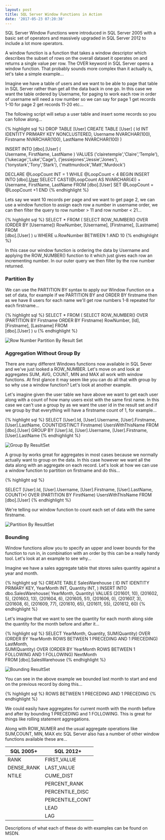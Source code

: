 ```yaml
---
layout: post
title: SQL Server Window Functions in Action
date: '2017-05-23 07:20:38'
---
```

SQL Server Window Functions were introduced in SQL Server 2005 with a basic set of operators and massively upgraded in SQL Server 2012 to include a lot more operators.

A window function is a function that takes a window descriptor which describes the subset of rows on the overall dataset it operates on and returns a single value per row. The OVER keyword in SQL Server opens a window function. That probably sounds more complex than it actually is, let's take a simple example...

Imagine we have a table of users and we want to be able to page that table in SQL Server rather than get all the data back in one go. In this case we want the table ordered by Username, for paging to work each row in order of username will need a row number so we can say for page 1 get records 1-10 for page 2 get records 11-20 etc...

The following script will setup a user table and insert some records so you can follow along...

{% highlight sql %}
DROP TABLE [User]
CREATE TABLE [User]
(
    Id INT IDENTITY PRIMARY KEY NONCLUSTERED,
    Username NVARCHAR(100),
    Firstname NVARCHAR(100),
    LastName NVARCHAR(100)
)

INSERT INTO [dbo].[User]
    ( 	
    Username,
    FirstName,
    LastName
	)
VALUES
    ('clairetemple','Claire','Temple'),
    ('lukecage','Luke','Cage'),
    ('jessiejones','Jessie','Jones'),
    ('tonystark','Tony','Stark'),
    ('mattmurdock','Matt','Murdock')

DECLARE @LoopCount INT = 1
WHILE @LoopCount < 4
    BEGIN
    INSERT INTO [dbo].[User](Username,FirstName,LastName)
    SELECT 
        CAST(@LoopCount AS NVARCHAR(4)) + Username,
        FirstName,
        LastName 
    FROM [dbo].[User]
    SET @LoopCount = @LoopCount +1
    END
{% endhighlight %}

Lets say we want 10 records per page and we want to get page 2, we can use a window function to assign each row a number in username order, we can then filter the query to row number > 11 and row number < 21...

{% highlight sql %}
SELECT * FROM 
    (
    SELECT
        ROW_NUMBER() OVER (ORDER BY [Username]) RowNumber,
        [Username],
        [Firstname],
        [Lastname]
    FROM 	
        [dbo].[User]
    ) u
WHERE 
    u.RowNumber BETWEEN 1 AND 10
{% endhighlight %}

In this case our window function is ordering the data by Username and applying the ROW_NUMBER() function to it which just gives each row an incrementing number. In our outer query we then filter by the row number returned.

### Partition By ###
We can use the PARTITION BY syntax to apply our Window Function on a set of data, for example if we PARTITION BY and ORDER BY firstname then as we have 8 users for each name we'll get row numbers 1-8 repeated for each firstname...

{% highlight sql %}
SELECT * FROM 
    (
    SELECT
        ROW_NUMBER() OVER (PARTITION BY Firstname ORDER BY Firstname) RowNumber,
        [Id],
        [Firstname],
        [Lastname]
    FROM 	
        [dbo].[User]
    ) u
{% endhighlight %}

![Row Number Partition By Result Set]({{site.url}}/content/images/2017-window-functions/rownumber-partition.JPG)

### Aggregation Without Group By ###

There are many different Windows functions now available in SQL Sever and we've just looked a ROW_NUMBER. Let's move on and look at aggregates SUM, AVG, COUNT, MIN and MAX all work with window functions. At first glance it may seem like you can do all that with group by so why use a window function? Let's look at another example.

Let's imagine given the user table we have above we want to get each user along with a count of how many users exist with the same first name. In this case we can't use a group by as we want the user id in the result set and if we group by that everything will have a firstname count of 1, for example...

{% highlight sql %}
SELECT
    [User].Id,
    [User].Username,
    [User].Firstname,
    [User].LastName,
    COUNT(DISTINCT Firstname) UsersWithThisName
FROM
    [dbo].[User]
GROUP BY
    [User].Id,
    [User].Username,
    [User].Firstname,
    [User].LastName
{% endhighlight %}

![Group By ResultSet]({{site.url}}/content/images/2017-window-functions/groupby.JPG)

A group by works great for aggregates in most cases because we normally actually want to group on the data. In this case however we want all the data along with an aggregate on each record. Let's look at how we can use a window function to partition on firstname and do this...

{% highlight sql %}

SELECT
    [User].Id,
    [User].Username,
    [User].Firstname,
    [User].LastName,
    COUNT(*) OVER (PARTITION BY FirstName) UsersWithThisName
FROM
    [dbo].[User]
{% endhighlight %}

We're telling our window function to count each set of data with the same firstname.

![Partition By ResultSet]({{site.url}}/content/images/2017-window-functions/partitionby.JPG)

### Bounding ###
Window functions allow you to specify an upper and lower bounds for the function to run in, in combination with an order by this can be a really handy tool. Let's look at an example to see why...

Imagine we have a sales aggregate table that stores sales quantity against a year and month.

{% highlight sql %}
CREATE TABLE SalesWarehouse
(
	ID INT IDENTITY PRIMARY KEY,
	YearMonth INT,
	Quantity INT,
)
INSERT INTO dbo.SalesWarehouse( YearMonth, Quantity)
VALUES 
    (201601, 10),
    (201602, 5),
    (201603, 13),
    (201604, 6),
    (201605, 51),
    (201606, 0),
    (201607, 3),
    (201608, 6),
    (201609, 77),
    (201610, 65),
    (201611, 55),
    (201612, 60)
{% endhighlight %}

Let's imagine that we want to see the quantity for each month along side the quantity for the month before and after it...

{% highlight sql %}
SELECT 
    YearMonth,
    Quantity,
    SUM(Quantity) OVER (ORDER BY YearMonth ROWS BETWEEN 1 PRECEDING AND 1 PRECEDING) LastMonth,		
    SUM(Quantity) OVER (ORDER BY YearMonth ROWS BETWEEN 1 FOLLOWING AND 1 FOLLOWING) NextMonth	
FROM
    [dbo].SalesWarehouse
{% endhighlight %}

![Bounding ResultSet]({{site.url}}/content/images/2017-window-functions/bounding.JPG)

You can see in the above example we bounded last month to start and end on the previous record by doing this...

{% highlight sql %} 
ROWS BETWEEN 1 PRECEDING AND 1 PRECEDING
{% endhighlight %}

We could easily have aggregates for current month with the month before and after by bounding 1 PRECEDING and 1 FOLLOWING. This is great for things like rolling statement aggregations. 

Along with ROW_NUMER and the usual aggregate operations like SUM,COUNT, MIN, MAX etc SQL Server also has a number of other window functions available these are...

| SQL 2005+ | SQL 2012+ |
| --- | --- |
| RANK | FIRST_VALUE |
| DENSE_RANK | LAST_VALUE |
| NTILE | CUME_DIST |
| | PERCENT_RANK |
| | PERCENTILE_DISC |
| | PERCENTILE_CONT |
| | LEAD |
| | LAG |

Descriptions of what each of these do with examples can be found on MSDN. 